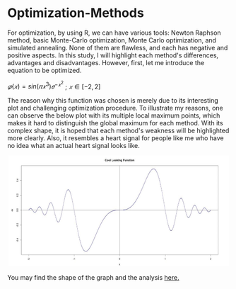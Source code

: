 # Optimization-Methods

For optimization, by using R, we can have various tools: Newton Raphson method, basic Monte-Carlo
optimization, Monte Carlo optimization, and simulated annealing. None of them are flawless, and each
has negative and positive aspects. In this study, I will highlight each method's differences, advantages and
disadvantages. However, first, let me introduce the equation to be optimized. 

$𝜑(𝑥) = sin(𝜋𝑥^3)𝑒^{−𝑥^2}$          ; $𝑥 ∈ [−2, 2]$

The reason why this function was chosen is merely due to its interesting plot and challenging optimization
procedure. To illustrate my reasons, one can observe the below plot with its multiple local maximum
points, which makes it hard to distinguish the global maximum for each method. With its complex shape,
it is hoped that each method's weakness will be highlighted more clearly. Also, it resembles a heart signal
for people like me who have no idea what an actual heart signal looks like.

<p align="center">
  <img width="500" height="250" src="https://github.com/FurkanDanisman/Optimization-Methods/raw/main/images/Untitled.png">
</p>

You may find the shape of the graph and the analysis [here.](https://furkandanisman.github.io/Optimization-Methods/Code/Optimization-Methods.html) 

